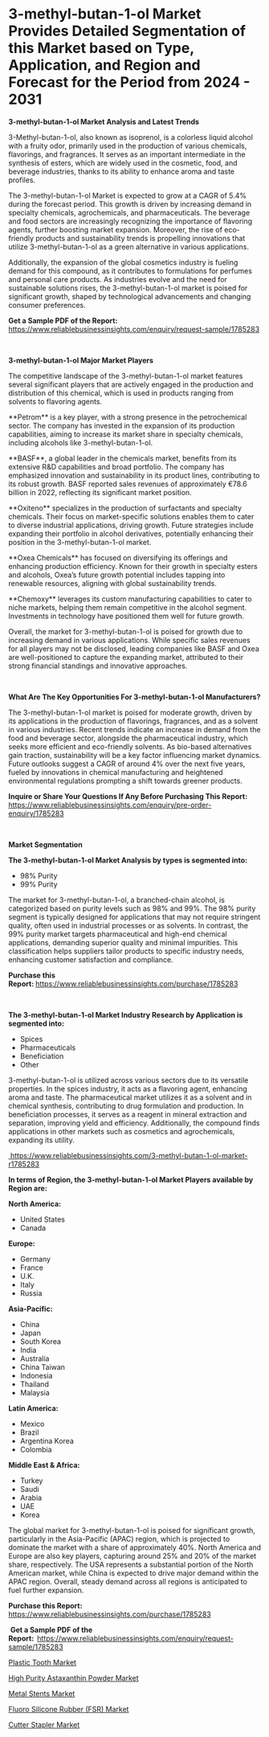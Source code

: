<p><h1>3-methyl-butan-1-ol Market Provides Detailed Segmentation of this Market based on Type, Application, and Region and Forecast for the Period from 2024 - 2031</h1></p><p><strong>3-methyl-butan-1-ol Market Analysis and Latest Trends</strong></p>
<p><p>3-Methyl-butan-1-ol, also known as isoprenol, is a colorless liquid alcohol with a fruity odor, primarily used in the production of various chemicals, flavorings, and fragrances. It serves as an important intermediate in the synthesis of esters, which are widely used in the cosmetic, food, and beverage industries, thanks to its ability to enhance aroma and taste profiles.</p><p>The 3-methyl-butan-1-ol Market is expected to grow at a CAGR of 5.4% during the forecast period. This growth is driven by increasing demand in specialty chemicals, agrochemicals, and pharmaceuticals. The beverage and food sectors are increasingly recognizing the importance of flavoring agents, further boosting market expansion. Moreover, the rise of eco-friendly products and sustainability trends is propelling innovations that utilize 3-methyl-butan-1-ol as a green alternative in various applications.</p><p>Additionally, the expansion of the global cosmetics industry is fueling demand for this compound, as it contributes to formulations for perfumes and personal care products. As industries evolve and the need for sustainable solutions rises, the 3-methyl-butan-1-ol market is poised for significant growth, shaped by technological advancements and changing consumer preferences.</p></p>
<p><strong>Get a Sample PDF of the Report:&nbsp;</strong> <a href="https://www.reliablebusinessinsights.com/enquiry/request-sample/1785283?utm_campaign=116&utm_medium=2&utm_source=Github&utm_content=ia&utm_term=18122024&utm_id=3-methyl-butan-1-ol">https://www.reliablebusinessinsights.com/enquiry/request-sample/1785283</a></p>
<p>&nbsp;</p>
<p><strong>3-methyl-butan-1-ol Major Market Players</strong></p>
<p><p>The competitive landscape of the 3-methyl-butan-1-ol market features several significant players that are actively engaged in the production and distribution of this chemical, which is used in products ranging from solvents to flavoring agents.</p><p>**Petrom** is a key player, with a strong presence in the petrochemical sector. The company has invested in the expansion of its production capabilities, aiming to increase its market share in specialty chemicals, including alcohols like 3-methyl-butan-1-ol.</p><p>**BASF**, a global leader in the chemicals market, benefits from its extensive R&D capabilities and broad portfolio. The company has emphasized innovation and sustainability in its product lines, contributing to its robust growth. BASF reported sales revenues of approximately €78.6 billion in 2022, reflecting its significant market position.</p><p>**Oxiteno** specializes in the production of surfactants and specialty chemicals. Their focus on market-specific solutions enables them to cater to diverse industrial applications, driving growth. Future strategies include expanding their portfolio in alcohol derivatives, potentially enhancing their position in the 3-methyl-butan-1-ol market.</p><p>**Oxea Chemicals** has focused on diversifying its offerings and enhancing production efficiency. Known for their growth in specialty esters and alcohols, Oxea’s future growth potential includes tapping into renewable resources, aligning with global sustainability trends.</p><p>**Chemoxy** leverages its custom manufacturing capabilities to cater to niche markets, helping them remain competitive in the alcohol segment. Investments in technology have positioned them well for future growth.</p><p>Overall, the market for 3-methyl-butan-1-ol is poised for growth due to increasing demand in various applications. While specific sales revenues for all players may not be disclosed, leading companies like BASF and Oxea are well-positioned to capture the expanding market, attributed to their strong financial standings and innovative approaches.</p></p>
<p>&nbsp;</p>
<p><strong>What Are The Key Opportunities For 3-methyl-butan-1-ol Manufacturers?</strong></p>
<p><p>The 3-methyl-butan-1-ol market is poised for moderate growth, driven by its applications in the production of flavorings, fragrances, and as a solvent in various industries. Recent trends indicate an increase in demand from the food and beverage sector, alongside the pharmaceutical industry, which seeks more efficient and eco-friendly solvents. As bio-based alternatives gain traction, sustainability will be a key factor influencing market dynamics. Future outlooks suggest a CAGR of around 4% over the next five years, fueled by innovations in chemical manufacturing and heightened environmental regulations prompting a shift towards greener products.</p></p>
<p><strong>Inquire or Share Your Questions If Any Before Purchasing This Report:</strong> <a href="https://www.reliablebusinessinsights.com/enquiry/pre-order-enquiry/1785283?utm_campaign=116&utm_medium=2&utm_source=Github&utm_content=ia&utm_term=18122024&utm_id=3-methyl-butan-1-ol">https://www.reliablebusinessinsights.com/enquiry/pre-order-enquiry/1785283</a></p>
<p>&nbsp;</p>
<p><strong>Market Segmentation</strong></p>
<p><strong>The 3-methyl-butan-1-ol Market Analysis by types is segmented into:</strong></p>
<p><ul><li>98% Purity</li><li>99% Purity</li></ul></p>
<p><p>The market for 3-methyl-butan-1-ol, a branched-chain alcohol, is categorized based on purity levels such as 98% and 99%. The 98% purity segment is typically designed for applications that may not require stringent quality, often used in industrial processes or as solvents. In contrast, the 99% purity market targets pharmaceutical and high-end chemical applications, demanding superior quality and minimal impurities. This classification helps suppliers tailor products to specific industry needs, enhancing customer satisfaction and compliance.</p></p>
<p><strong>Purchase this Report:&nbsp;</strong><a href="https://www.reliablebusinessinsights.com/purchase/1785283?utm_campaign=116&utm_medium=2&utm_source=Github&utm_content=ia&utm_term=18122024&utm_id=3-methyl-butan-1-ol">https://www.reliablebusinessinsights.com/purchase/1785283</a></p>
<p>&nbsp;</p>
<p><strong>The 3-methyl-butan-1-ol Market Industry Research by Application is segmented into:</strong></p>
<p><ul><li>Spices</li><li>Pharmaceuticals</li><li>Beneficiation</li><li>Other</li></ul></p>
<p><p>3-methyl-butan-1-ol is utilized across various sectors due to its versatile properties. In the spices industry, it acts as a flavoring agent, enhancing aroma and taste. The pharmaceutical market utilizes it as a solvent and in chemical synthesis, contributing to drug formulation and production. In beneficiation processes, it serves as a reagent in mineral extraction and separation, improving yield and efficiency. Additionally, the compound finds applications in other markets such as cosmetics and agrochemicals, expanding its utility.</p></p>
<p><a href="https://www.reliablebusinessinsights.com/3-methyl-butan-1-ol-market-r1785283?utm_campaign=116&utm_medium=2&utm_source=Github&utm_content=ia&utm_term=18122024&utm_id=3-methyl-butan-1-ol">&nbsp;https://www.reliablebusinessinsights.com/3-methyl-butan-1-ol-market-r1785283</a></p>
<p><strong>In terms of Region, the 3-methyl-butan-1-ol Market Players available by Region are:</strong></p>
<p>
    <p> <strong> North America: </strong>
        <ul>
            <li>United States</li>
            <li>Canada</li>
        </ul>
        </p> 
    <p> <strong> Europe: </strong>
        <ul>
            <li>Germany</li>
            <li>France</li>
            <li>U.K.</li>
            <li>Italy</li>
            <li>Russia</li>
        </ul>
        </p> 
    <p> <strong> Asia-Pacific: </strong>
        <ul>
            <li>China</li>
            <li>Japan</li>
            <li>South Korea</li>
            <li>India</li>
            <li>Australia</li>
            <li>China Taiwan</li>
            <li>Indonesia</li>
            <li>Thailand</li>
            <li>Malaysia</li>
        </ul>
        </p> 
    <p> <strong> Latin America: </strong>
        <ul>
            <li>Mexico</li>
            <li>Brazil</li>
            <li>Argentina Korea</li>
            <li>Colombia</li>
        </ul>
        </p> 
    <p> <strong> Middle East & Africa: </strong>
        <ul>
            <li>Turkey</li>
            <li>Saudi</li>
            <li>Arabia</li>
            <li>UAE</li>
            <li>Korea</li>
        </ul>
    </p>
    </p>
<p><p>The global market for 3-methyl-butan-1-ol is poised for significant growth, particularly in the Asia-Pacific (APAC) region, which is projected to dominate the market with a share of approximately 40%. North America and Europe are also key players, capturing around 25% and 20% of the market share, respectively. The USA represents a substantial portion of the North American market, while China is expected to drive major demand within the APAC region. Overall, steady demand across all regions is anticipated to fuel further expansion.</p></p>
<p><strong>Purchase this Report: </strong><a href="https://www.reliablebusinessinsights.com/purchase/1785283?utm_campaign=116&utm_medium=2&utm_source=Github&utm_content=ia&utm_term=18122024&utm_id=3-methyl-butan-1-ol">https://www.reliablebusinessinsights.com/purchase/1785283</a></p>
<p>&nbsp;<strong>Get a Sample PDF of the Report:&nbsp;&nbsp;</strong><a href="https://www.reliablebusinessinsights.com/enquiry/request-sample/1785283?utm_campaign=116&utm_medium=2&utm_source=Github&utm_content=ia&utm_term=18122024&utm_id=3-methyl-butan-1-ol">https://www.reliablebusinessinsights.com/enquiry/request-sample/1785283</a></p>
<p><strong></strong></p>
<p><p><a href="https://www.linkedin.com/pulse/plastic-tooth-market-scopeexpected-see-significant-increase-lxusf?utm_campaign=116&utm_medium=2&utm_source=Github&utm_content=ia&utm_term=18122024&utm_id=3-methyl-butan-1-ol">Plastic Tooth Market</a></p><p><a href="https://github.com/rodinayygacklezi/Market-Research-Report-List-1/blob/main/high-purity-astaxanthin-powder-market.md?utm_campaign=116&utm_medium=2&utm_source=Github&utm_content=ia&utm_term=18122024&utm_id=3-methyl-butan-1-ol">High Purity Astaxanthin Powder Market</a></p><p><a href="https://www.linkedin.com/pulse/industry-analysis-technological-advancements-metal-stents-pxz5f?utm_campaign=116&utm_medium=2&utm_source=Github&utm_content=ia&utm_term=18122024&utm_id=3-methyl-butan-1-ol">Metal Stents Market</a></p><p><a href="https://github.com/flnordan65e0/Market-Research-Report-List-1/blob/main/fluoro-silicone-rubber-fsr-market.md?utm_campaign=116&utm_medium=2&utm_source=Github&utm_content=ia&utm_term=18122024&utm_id=3-methyl-butan-1-ol">Fluoro Silicone Rubber (FSR) Market</a></p><p><a href="https://www.linkedin.com/pulse/challenges-opportunities-cutter-stapler-market-sales-volume-oj5sf?utm_campaign=116&utm_medium=2&utm_source=Github&utm_content=ia&utm_term=18122024&utm_id=3-methyl-butan-1-ol">Cutter Stapler Market</a></p></p>